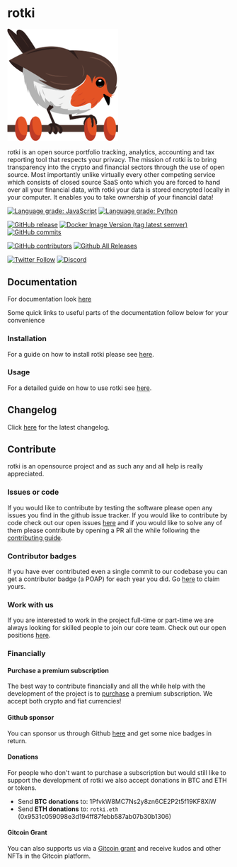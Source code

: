 # rotki
<img src="https://raw.githubusercontent.com/rotki/rotki/develop/frontend/app/public/assets/images/rotkehlchen_no_text.png" width="250">

rotki is an open source portfolio tracking, analytics, accounting and tax reporting tool that respects your privacy.  The mission of rotki is to bring transparency into the crypto and financial sectors through the use of open source. Most importantly unlike virtually every other competing service which consists of closed source SaaS onto which you are forced to hand over all your financial data, with rotki your data is stored encrypted locally in your computer. It enables you to take ownership of your financial data!

[![Language grade: JavaScript](https://img.shields.io/lgtm/grade/javascript/g/rotki/rotki.svg?logo=lgtm&logoWidth=18)](https://lgtm.com/projects/g/rotki/rotki/context:javascript)
[![Language grade: Python](https://img.shields.io/lgtm/grade/python/g/rotki/rotki.svg?logo=lgtm&logoWidth=18)](https://lgtm.com/projects/g/rotki/rotki/context:python)

[![GitHub release](https://img.shields.io/github/release/rotki/rotki.svg)](https://GitHub.com/rotki/rotki/releases/)
[![Docker Image Version (tag latest semver)](https://img.shields.io/docker/v/rotki/rotki/latest?label=Docker)](https://hub.docker.com/layers/rotki/rotki/dev/images/sha256-acbd52985ccea0fb42820a655d994312d322a0895ee5777733582b017a89f3b0?context=explore)
[![GitHub commits](https://img.shields.io/github/commits-since/rotki/rotki/latest.svg)](https://GitHub.com/rotki/rotki/commit/)

[![GitHub contributors](https://img.shields.io/github/contributors/rotki/rotki.svg?style=flat)](https://github.com/rotki/rotki/graphs/contributors)
[![Github All Releases](https://img.shields.io/github/downloads/rotki/rotki/total.svg)](https://GitHub.com/rotki/rotki/releases/)

[![Twitter Follow](https://img.shields.io/twitter/follow/rotkiapp.svg?style=social)](https://twitter.com/rotkiapp)
[![Discord](https://img.shields.io/discord/657906918408585217.svg?label=&logo=discord&logoColor=ffffff&color=7389D8&labelColor=6A7EC2)](https://discord.gg/aGCxHG7)


## Documentation

For documentation look [here](https://rotki.readthedocs.io/en/latest/)

Some quick links to useful parts of the documentation follow below for your convenience

### Installation

For a guide on how to install rotki please see [here](https://rotki.readthedocs.io/en/latest/installation_guide.html#introduction).


### Usage

For a detailed guide on how to use rotki see [here](https://rotki.readthedocs.io/en/latest/usage_guide.html).

## Changelog

Click [here](https://rotki.readthedocs.io/en/latest/changelog.html) for the latest changelog.


## Contribute

rotki is an opensource project and as such any and all help is really appreciated.

### Issues or code

If you would like to contribute by testing the software please open any issues you find in the github issue tracker. If you would like to contribute by code check out our open issues [here](https://github.com/rotki/rotki/issues) and if you would like to solve any of them please contribute by opening a PR all the while following the [contributing guide](https://rotki.readthedocs.io/en/latest/contribute.html).

### Contributor badges

If you have ever contributed even a single commit to our codebase you can get a contributor badge (a POAP) for each year you did. Go [here](https://www.gitpoap.io/rp/62) to claim yours.

### Work with us

If you are interested to work in the project full-time or part-time we are always looking for skilled people to join our core team. Check out our open positions [here](https://rotki.com/jobs/).

### Financially


#### Purchase a premium subscription

The best way to contribute financially and all the while help with the development of the project is to [purchase](https://rotki.com/products/) a premium subscription. We accept both crypto and fiat currencies!

#### Github sponsor

You can sponsor us through Github [here](https://github.com/sponsors/rotki/) and get some nice badges in return.

#### Donations

For people who don't want to purchase a subscription but would still like to support the development of rotki we also accept donations in BTC and ETH or tokens.

 - Send **BTC donations** to: 1PfvkW8MC7Ns2y8zn6CE2P2t5f19KF8XiW
 - Send **ETH donations** to: `rotki.eth` (0x9531c059098e3d194ff87febb587ab07b30b1306)

#### Gitcoin Grant

You can also supports us via a [Gitcoin grant](https://gitcoin.co/grants/149/rotki) and receive kudos and other NFTs in the Gitcoin platform.
